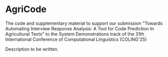 # AgriCode

The code and supplementary material to support our submission "Towards Automating Interview Response Analysis: A Tool for Code Prediction In Agricultural Texts" to the System Demonstrations track of the 31th International Conference of Computational Linguistics (COLING'25)

Description to be written.
